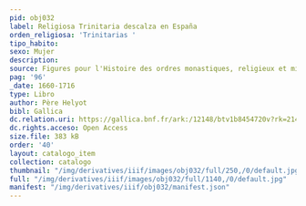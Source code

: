 ```yaml
---
pid: obj032
label: Religiosa Trinitaria descalza en España
orden_religiosa: 'Trinitarias '
tipo_habito: 
sexo: Mujer
description: 
source: Figures pour l'Histoire des ordres monastiques, religieux et militaires
pag: '96'
_date: 1660-1716
type: Libro
author: Père Helyot
bibl: Gallica
dc.relation.uri: https://gallica.bnf.fr/ark:/12148/btv1b8454720v?rk=21459;4
dc.rights.acceso: Open Access
size.file: 383 kB
order: '40'
layout: catalogo_item
collection: catalogo
thumbnail: "/img/derivatives/iiif/images/obj032/full/250,/0/default.jpg"
full: "/img/derivatives/iiif/images/obj032/full/1140,/0/default.jpg"
manifest: "/img/derivatives/iiif/obj032/manifest.json"
---
```

